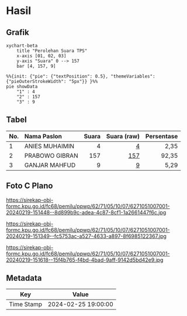 # Hasil

## Grafik

```mermaid
xychart-beta
    title "Perolehan Suara TPS"
    x-axis [01, 02, 03]
    y-axis "Suara" 0 --> 157
    bar [4, 157, 9]
```

```mermaid
%%{init: {"pie": {"textPosition": 0.5}, "themeVariables": {"pieOuterStrokeWidth": "5px"}} }%%
pie showData
    "1" : 4
    "2" : 157
    "3" : 9
```

## Tabel

| No. | Nama Paslon    | Suara | Suara (raw) | Persentase |
|:--- |:-------------- | -----:| -----------:| ----------:|
| 1   | ANIES MUHAIMIN | 4     | [4][p-1]    | 2,35       |
| 2   | PRABOWO GIBRAN | 157   | [157][p-2]  | 92,35      |
| 3   | GANJAR MAHFUD  | 9     | [9][p-3]    | 5,29       |


[p-1]: https://github.com/gigit-pemilu/pemilu-2024-62-kalimantan-tengah/blob/main/pilpres/hitung-suara/sub/62-kalimantan-tengah/sub/71-kota-palangkaraya/sub/05-rakumpit/sub/1007-bukit-sua/sub/001-tps/sub/paslon-1.txt
[p-2]: https://github.com/gigit-pemilu/pemilu-2024-62-kalimantan-tengah/blob/main/pilpres/hitung-suara/sub/62-kalimantan-tengah/sub/71-kota-palangkaraya/sub/05-rakumpit/sub/1007-bukit-sua/sub/001-tps/sub/paslon-2.txt
[p-3]: https://github.com/gigit-pemilu/pemilu-2024-62-kalimantan-tengah/blob/main/pilpres/hitung-suara/sub/62-kalimantan-tengah/sub/71-kota-palangkaraya/sub/05-rakumpit/sub/1007-bukit-sua/sub/001-tps/sub/paslon-3.txt

## Foto C Plano

https://sirekap-obj-formc.kpu.go.id/fc68/pemilu/ppwp/62/71/05/10/07/6271051007001-20240219-151448--8d899b9c-adea-4c87-8cf1-1a2661447f6c.jpg

https://sirekap-obj-formc.kpu.go.id/fc68/pemilu/ppwp/62/71/05/10/07/6271051007001-20240219-151349--fc5753ac-a527-4633-a897-8f6985122367.jpg

https://sirekap-obj-formc.kpu.go.id/fc68/pemilu/ppwp/62/71/05/10/07/6271051007001-20240219-151618--15f4b765-f4bd-4bad-9aff-9142d5bd42e9.jpg


## Metadata

| Key        | Value               |
| ---------- | ------------------- |
| Time Stamp | 2024-02-25 19:00:00 |




